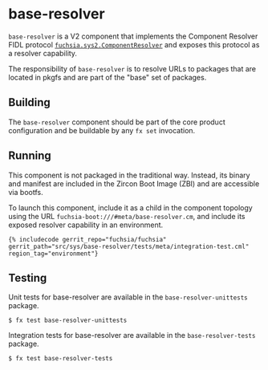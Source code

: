 # base-resolver

`base-resolver` is a V2 component that implements the Component Resolver FIDL protocol
[`fuchsia.sys2.ComponentResolver`] and exposes this protocol as a resolver capability.

The responsibility of `base-resolver` is to resolve URLs to packages that are located
in pkgfs and are part of the "base" set of packages.

## Building

The `base-resolver` component should be part of the core product configuration and be
buildable by any `fx set` invocation.

## Running

This component is not packaged in the traditional way. Instead, its binary and manifest are
included in the Zircon Boot Image (ZBI) and are accessible via bootfs.

To launch this component, include it as a child in the component topology using the URL
`fuchsia-boot:///#meta/base-resolver.cm`, and include its exposed resolver capability
in an environment.

```json5
{% includecode gerrit_repo="fuchsia/fuchsia" gerrit_path="src/sys/base-resolver/tests/meta/integration-test.cml" region_tag="environment"}
```

## Testing

Unit tests for base-resolver are available in the `base-resolver-unittests`
package.

```
$ fx test base-resolver-unittests
```

Integration tests for base-resolver are available in the `base-resolver-tests`
package.

```
$ fx test base-resolver-tests
```

[`fuchsia.sys2.ComponentResolver`]: ../../../sdk/fidl/fuchsia.sys2/runtime/component_resolver.fidl
